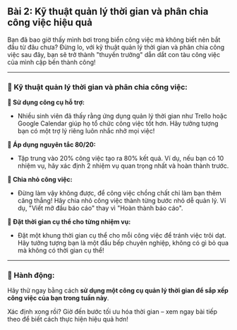 ## Bài 2: Kỹ thuật quản lý thời gian và phân chia công việc hiệu quả  

Bạn đã bao giờ thấy mình bơi trong biển công việc mà không biết nên bắt đầu từ đâu chưa? Đừng lo, với kỹ thuật quản lý thời gian và phân chia công việc sau đây, bạn sẽ trở thành "thuyền trưởng" dẫn dắt con tàu công việc của mình cập bến thành công!

---

### 📌 Kỹ thuật quản lý thời gian và phân chia công việc:

**🔹 Sử dụng công cụ hỗ trợ:**
- Nhiều sinh viên đã thấy rằng ứng dụng quản lý thời gian như Trello hoặc Google Calendar giúp họ tổ chức công việc tốt hơn. Hãy tưởng tượng bạn có một trợ lý riêng luôn nhắc nhở mọi việc!

**🔹 Áp dụng nguyên tắc 80/20:**
- Tập trung vào 20% công việc tạo ra 80% kết quả. Ví dụ, nếu bạn có 10 nhiệm vụ, hãy xác định 2 nhiệm vụ quan trọng nhất và hoàn thành trước.

**🔹 Chia nhỏ công việc:**
- Đừng làm vậy không được, để công việc chồng chất chỉ làm bạn thêm căng thẳng! Hãy chia nhỏ công việc thành từng bước nhỏ dễ quản lý. Ví dụ, "Viết mở đầu báo cáo" thay vì "Hoàn thành báo cáo".

**🔹 Đặt thời gian cụ thể cho từng nhiệm vụ:**
- Đặt một khung thời gian cụ thể cho mỗi công việc để tránh việc trôi dạt. Hãy tưởng tượng bạn là một đầu bếp chuyên nghiệp, không có gì bỏ qua mà không có thời gian cụ thể!

---

### 🚀 Hành động:

Hãy thử ngay bằng cách **sử dụng một công cụ quản lý thời gian để sắp xếp công việc của bạn trong tuần này**.

Xác định xong rồi? Giờ đến bước tối ưu hóa thời gian – xem ngay bài tiếp theo để biết cách thực hiện hiệu quả hơn!